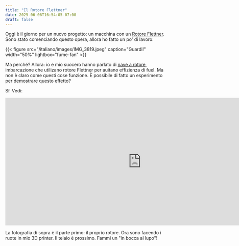 ```yaml
---
title: "Il Rotore Flettner"
date: 2025-06-06T16:54:05-07:00
draft: false
---
```


Oggi è il giorno per un nuovo progetto: un macchina con un [Rotore
Flettner][0].  Sono stato comenciando questo opera, allora ho fatto un
po' di lavoro:

{{< figure src="/italiano/images/IMG_3819.jpeg" caption="Guardi!"
width="50%" lightbox="fume-fan" >}}

Ma perché?  Allora: io e mio suocero hanno parlato di [nave a
rotore][2], imbarcazione che utilizano rotore Flettner per auitano
effizienza di fuel.  Ma non è claro come questi cose funzione.  È
possibile di fatto un esperimento per demostrare questo effetto?

Sì!  Vedi:

<iframe width="850" height="400" src="https://www.youtube.com/embed/XsGin7CFaF8" title="Flettner Rotor Sail Cart // Homemade Science with Bruce Yeany" frameborder="0" allow="accelerometer; autoplay; clipboard-write; encrypted-media; gyroscope; picture-in-picture; web-share" referrerpolicy="strict-origin-when-cross-origin" allowfullscreen></iframe>
  
La fotografia di sopra è il parte primo: il proprio rotore.  Ora sono
facendo i ruote in mio 3D printer.  Il telaio è prossimo.  Fammi un
"in bocca al lupo"!

[0]: https://it.wikipedia.org/wiki/Rotore_Flettner
[1]: images/IMG_3819.jpg
[2]: https://it.wikipedia.org/wiki/Nave_a_rotore
